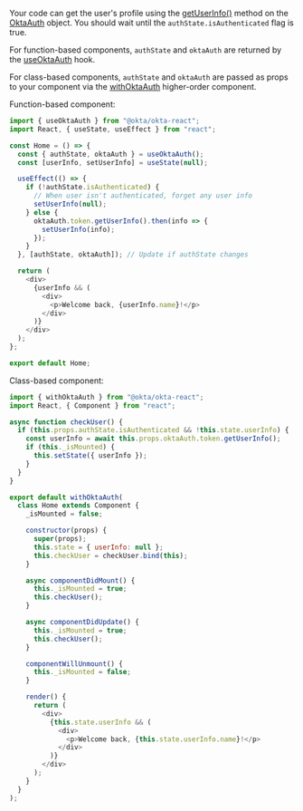 Your code can get the user's profile using the [getUserInfo()](https://github.com/okta/okta-auth-js#tokengetuserinfoaccesstokenobject-idtokenobject) method on the [OktaAuth](https://github.com/okta/okta-auth-js) object. You should wait until the `authState.isAuthenticated` flag is true.

For function-based components, `authState` and `oktaAuth` are returned by the [useOktaAuth](https://github.com/okta/okta-react#useoktaauth) hook.

For class-based components, `authState` and `oktaAuth` are passed as props to your component via the [withOktaAuth](https://github.com/okta/okta-react#withoktaauth) higher-order component.

Function-based component:

```javascript
import { useOktaAuth } from "@okta/okta-react";
import React, { useState, useEffect } from "react";

const Home = () => {
  const { authState, oktaAuth } = useOktaAuth();
  const [userInfo, setUserInfo] = useState(null);

  useEffect(() => {
    if (!authState.isAuthenticated) {
      // When user isn't authenticated, forget any user info
      setUserInfo(null);
    } else {
      oktaAuth.token.getUserInfo().then(info => {
        setUserInfo(info);
      });
    }
  }, [authState, oktaAuth]); // Update if authState changes

  return (
    <div>
      {userInfo && (
        <div>
          <p>Welcome back, {userInfo.name}!</p>
        </div>
      )}
    </div>
  );
};

export default Home;
```

Class-based component:

```javascript
import { withOktaAuth } from "@okta/okta-react";
import React, { Component } from "react";

async function checkUser() {
  if (this.props.authState.isAuthenticated && !this.state.userInfo) {
    const userInfo = await this.props.oktaAuth.token.getUserInfo();
    if (this._isMounted) {
      this.setState({ userInfo });
    }
  }
}

export default withOktaAuth(
  class Home extends Component {
    _isMounted = false;

    constructor(props) {
      super(props);
      this.state = { userInfo: null };
      this.checkUser = checkUser.bind(this);
    }

    async componentDidMount() {
      this._isMounted = true;
      this.checkUser();
    }

    async componentDidUpdate() {
      this._isMounted = true;
      this.checkUser();
    }

    componentWillUnmount() {
      this._isMounted = false;
    }

    render() {
      return (
        <div>
          {this.state.userInfo && (
            <div>
              <p>Welcome back, {this.state.userInfo.name}!</p>
            </div>
          )}
        </div>
      );
    }
  }
);
```
